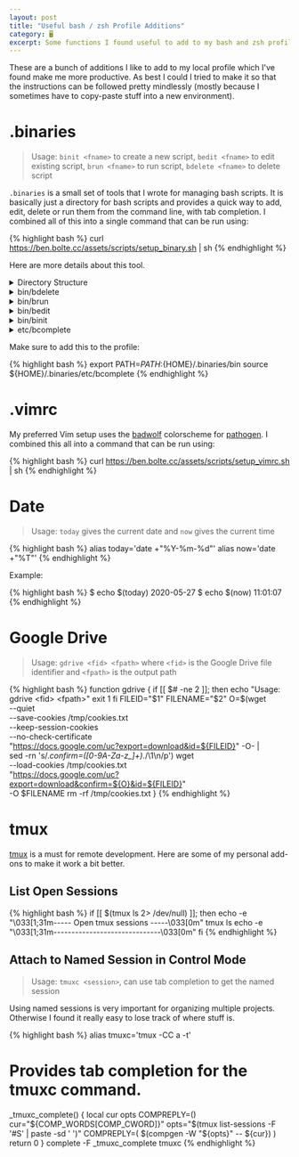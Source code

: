 ```yaml
---
layout: post
title: "Useful bash / zsh Profile Additions"
category: 🖥️
excerpt: Some functions I found useful to add to my bash and zsh profile
---
```


These are a bunch of additions I like to add to my local profile which I've found make me more productive. As best I could I tried to make it so that the instructions can be followed pretty mindlessly (mostly because I sometimes have to copy-paste stuff into a new environment).

# .binaries

> Usage: `binit <fname>` to create a new script, `bedit <fname>` to edit existing script, `brun <fname>` to run script, `bdelete <fname>` to delete script

`.binaries` is a small set of tools that I wrote for managing bash scripts. It is basically just a directory for bash scripts and provides a quick way to add, edit, delete or run them from the command line, with tab completion. I combined all of this into a single command that can be run using:

{% highlight bash %}
curl https://ben.bolte.cc/assets/scripts/setup_binary.sh | sh
{% endhighlight %}

Here are more details about this tool.

<details>
<summary>Directory Structure</summary>
{% highlight bash %}
~/.binaries/
├── bin
│   ├── bdelete
│   ├── bedit
│   ├── binit
│   └── brun
├── etc
│   └── bcomplete
└── scripts
    ├── one_off_command
    ├── project1
    │   ├── generate
    │   ├── score
    │   └── train
    └── project2
        ├── dist
        └── train
{% endhighlight %}
</details>

<details>
<summary>bin/bdelete</summary>

{% highlight bash %}
#!/bin/bash

if [[ $# -ne 1 ]]; then
    echo "Usage: bdelete <name_of_script_to_delete>"
    exit 1
fi

filename=$1
shift

scriptspath="${HOME}/.binaries/scripts"
filepath="${scriptspath}/${filename}"

if [ ! -f "${filepath}" ]; then
    echo "[ ${filename} ] doesnt exist! Available:"
    find $scriptspath -type f | cut -c$((${#scriptspath}+2))-
else
    rm $filepath
fi
{% endhighlight %}
</details>

<details>
<summary>bin/brun</summary>

{% highlight bash %}
#!/bin/bash

if [[ $# -ne 1 ]]; then
    echo "Usage: brun <script_to_run>"
    exit 1
fi

# Gets the name of the script to edit.
filename=$1
shift

scriptspath="${HOME}/.binaries/scripts"
filepath="${scriptspath}/${filename}"

if [ ! -f "${filepath}" ]; then
    echo "[ ${filename} ] is not a runable script. Available:"
    find $scriptspath -type f | cut -c$((${#scriptspath}+2))-
else
    ${filepath}
fi
{% endhighlight %}
</details>

<details>
<summary>bin/bedit</summary>

{% highlight bash %}
#!/bin/bash

if [[ $# -ne 1 ]]; then
    echo "Usage: bedit <script_to_edit>"
    exit 1
fi

# Gets the name of the script to edit.
filename=$1
shift

scriptspath="${HOME}/.binaries/scripts"
filepath="${scriptspath}/${filename}"

if [ ! -f "${filepath}" ]; then
    echo "[ ${filename} ] is not an editable script. Available:"
    find $scriptspath -type f | cut -c$((${#scriptspath}+2))-
else
    $EDITOR "${filepath}"
fi
{% endhighlight %}
</details>

<details>
<summary>bin/binit</summary>

{% highlight bash %}
#!/bin/bash

if [[ $# -ne 1 ]]; then
    echo "Usage: binit <name_of_script_to_create>"
    exit 1
fi

filename=$1
shift

scriptspath="${HOME}/.binaries/scripts"
filepath="${scriptspath}/${filename}"
mkdir -p $(dirname "$filepath")

if [ -f "${filepath}" ]; then
    echo "[ ${filename} ] already exists! Choose a different name, not one of:"
    find $scriptspath -type f | cut -c$((${#scriptspath}+2))-
    exit 1
else
    echo "#!/bin/bash" > ${filepath}
    echo "" >> ${filepath}
    echo "" >> ${filepath}
    chmod +x "${filepath}"
fi

$EDITOR + "${filepath}"
{% endhighlight %}
</details>

<details>
<summary>etc/bcomplete</summary>

{% highlight bash %}
_binary_complete()
{
    # Path to the scripts directory.
    SCRIPTDIR="${HOME}/.binaries/scripts/"

    local cur opts

    COMPREPLY=()
    cur="${COMP_WORDS[COMP_CWORD]}"
    opts="$(find $SCRIPTDIR -type f | cut -c$((${#SCRIPTDIR}+1))- | paste -sd " " -)"

    COMPREPLY=( $(compgen -W "${opts}" -- ${cur}) )
    return 0
}
complete -F _binary_complete bedit
complete -F _binary_complete brun
complete -F _binary_complete bdelete
{% endhighlight %}
</details>

Make sure to add this to the profile:

{% highlight bash %}
export PATH=$PATH:${HOME}/.binaries/bin
source ${HOME}/.binaries/etc/bcomplete
{% endhighlight %}

# .vimrc

My preferred Vim setup uses the [badwolf](https://vimawesome.com/plugin/badwolf) colorscheme for [pathogen](https://github.com/tpope/vim-pathogen). I combined this all into a command that can be run using:


{% highlight bash %}
curl https://ben.bolte.cc/assets/scripts/setup_vimrc.sh | sh
{% endhighlight %}

# Date

> Usage: `today` gives the current date and `now` gives the current time

{% highlight bash %}
alias today='date +"%Y-%m-%d"'
alias now='date +"%T"'
{% endhighlight %}

Example:

{% highlight bash %}
$ echo $(today)
2020-05-27
$ echo $(now)
11:01:07
{% endhighlight %}

# Google Drive

> Usage: `gdrive <fid> <fpath>` where `<fid>` is the Google Drive file identifier and `<fpath>` is the output path

{% highlight bash %}
function gdrive {
  if [[ $# -ne 2 ]]; then
    echo "Usage: gdrive <fid> <fpath>"
    exit 1
  fi
  FILEID="$1"
  FILENAME="$2"
  O=$(wget \
    --quiet \
    --save-cookies /tmp/cookies.txt \
    --keep-session-cookies \
    --no-check-certificate \
    "https://docs.google.com/uc?export=download&id=${FILEID}" -O- | \
    sed -rn 's/.*confirm=([0-9A-Za-z_]+).*/\1\n/p')
  wget \
    --load-cookies /tmp/cookies.txt \
    "https://docs.google.com/uc?export=download&confirm=${O}&id=${FILEID}" \
    -O $FILENAME
  rm -rf /tmp/cookies.txt
}
{% endhighlight %}

# tmux

[tmux](https://github.com/tmux/tmux/wiki) is a must for remote development. Here are some of my personal add-ons to make it work a bit better.

## List Open Sessions

{% highlight bash %}
if [[ $(tmux ls 2> /dev/null) ]]; then
  echo -e "\033[1;31m----- Open tmux sessions -----\033[0m"
  tmux ls
  echo -e "\033[1;31m------------------------------\033[0m"
fi
{% endhighlight %}

## Attach to Named Session in Control Mode

> Usage: `tmuxc <session>`, can use tab completion to get the named session

Using named sessions is very important for organizing multiple projects. Otherwise I found it really easy to lose track of where stuff is.

{% highlight bash %}
alias tmuxc='tmux -CC a -t'

# Provides tab completion for the tmuxc command.
_tmuxc_complete()
{
  local cur opts
  COMPREPLY=()
  cur="${COMP_WORDS[COMP_CWORD]}"
  opts="$(tmux list-sessions -F '#S' | paste -sd ' ')"
  COMPREPLY=( $(compgen -W "${opts}" -- ${cur}) )
  return 0
}
complete -F _tmuxc_complete tmuxc
{% endhighlight %}
